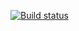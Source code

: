 [![Build status](https://ci.appveyor.com/api/projects/status/p37pkcxfnt1g3kg1?svg=true)](https://ci.appveyor.com/project/nionka/ajs-regex-1)